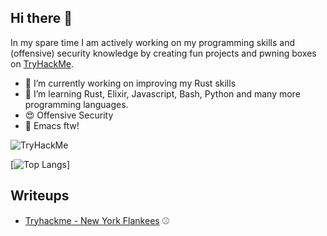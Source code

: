 ## Hi there 👋

In my spare time I am actively working on my programming skills and (offensive) security knowledge by creating fun projects and pwning boxes on [TryHackMe](https://tryhackme.com/p/12323fdsverv).

- :crab: I’m currently working on improving my Rust skills
- :dizzy: I’m learning Rust, Elixir, Javascript, Bash, Python and many more programming languages.
- :heart_eyes: Offensive Security
- :purple_heart: Emacs ftw!

<img src="https://tryhackme-badges.s3.amazonaws.com/12323fdsverv.png" alt="TryHackMe">


[![Top Langs](https://github-readme-stats.vercel.app/api/top-langs/?username=50022445&theme=dracula&langs_count=8&layout=compact)]

## Writeups
- [Tryhackme - New York Flankees](https://github.com/50022445/writeups/blob/main/tryhackme/new-york-flankees/index.md) ⚾

